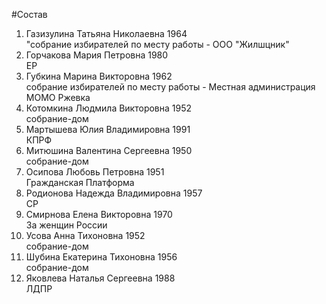 #Состав
1. Газизулина Татьяна Николаевна 1964   
    "собрание избирателей по месту работы - ООО "Жилшцник"
2. Горчакова Мария Петровна 1980   
    ЕР
3. Губкина Марина Викторовна 1962   
    собрание избирателей по месту работы - Местная администрация МОМО Ржевка
4. Котомкина Людмила Викторовна 1952   
    собрание-дом
5. Мартышева Юлия Владимировна 1991   
    КПРФ
6. Митюшина Валентина Сергеевна 1950   
    собрание-дом
7. Осипова Любовь Петровна 1951   
    Гражданская Платформа
8. Родионова Надежда Владимировна 1957   
    СР
9. Смирнова Елена Викторовна 1970   
    За женщин России
10. Усова Анна Тихоновна 1952   
    собрание-дом
11. Шубина Екатерина Тихоновна 1956   
    собрание-дом
12. Яковлева Наталья Сергеевна 1988   
    ЛДПР
